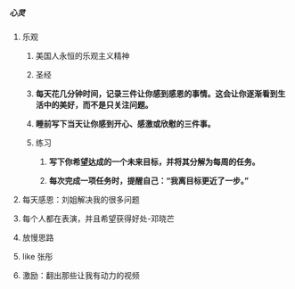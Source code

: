 ##### 心灵

1. 乐观

   1. 美国人永恒的乐观主义精神

   2. 圣经

   3. **每天花几分钟时间，记录三件让你感到感恩的事情。这会让你逐渐看到生活中的美好，而不是只关注问题。**

   4. **睡前写下当天让你感到开心、感激或欣慰的三件事。**

   5. 练习
      1. **写下你希望达成的一个未来目标，并将其分解为每周的任务。**

      2. **每次完成一项任务时，提醒自己：“我离目标更近了一步。”**
2. 每天感恩：刘姐解决我的很多问题
3. 每个人都在表演，并且希望获得好处-邓晓芒
4. 放慢思路
5. like 张彤
6. 激励：翻出那些让我有动力的视频